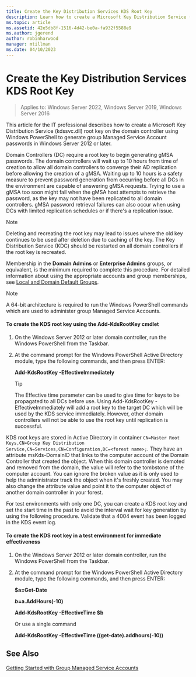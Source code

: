 ```yaml
---
title: Create the Key Distribution Services KDS Root Key
description: Learn how to create a Microsoft Key Distribution Service (kdssvc.dll) root key on the domain controller using Windows PowerShell to generate group Managed Service Account passwords in Windows Server 2012 or later.
ms.topic: article
ms.assetid: 42e5db8f-1516-4d42-be0a-fa932f5588e9
ms.author: jgerend
author: robinharwood
manager: mtillman
ms.date: 04/10/2023
---
```

# Create the Key Distribution Services KDS Root Key

>Applies to: Windows Server 2022, Windows Server 2019, Windows Server 2016

This article for the IT professional describes how to create a Microsoft Key Distribution Service (kdssvc.dll) root key on the domain controller using Windows PowerShell to generate group Managed Service Account passwords in Windows Server 2012 or later.

Domain Controllers (DC) require a root key to begin generating gMSA passwords. The domain controllers will wait up to 10 hours from time of creation to allow all domain controllers to converge their AD replication before allowing the creation of a gMSA. Waiting up to 10 hours is a safety measure to prevent password generation from occurring before all DCs in the environment are capable of answering gMSA requests.  Trying to use a gMSA too soon might fail when the gMSA host attempts to retrieve the password, as the key may not have been replicated to all domain controllers. gMSA password retrieval failures can also occur when using DCs with limited replication schedules or if there's a replication issue.

> [!NOTE]
> Deleting and recreating the root key may lead to issues where the old key continues to be used after deletion due to caching of the key. The Key Distribution Service (KDC) should be restarted on all domain controllers if the root key is recreated.

Membership in the **Domain Admins** or **Enterprise Admins** groups, or equivalent, is the minimum required to complete this procedure. For detailed information about using the appropriate accounts and group memberships, see [Local and Domain Default Groups](/previous-versions/orphan-topics/ws.10/dd728026(v=ws.10)).

> [!NOTE]
> A 64-bit architecture is required to run the Windows PowerShell commands which are used to administer group Managed Service Accounts.

#### To create the KDS root key using the Add-KdsRootKey cmdlet

1.  On the Windows Server 2012 or later domain controller, run the Windows PowerShell from the Taskbar.

2.  At the command prompt for the Windows PowerShell Active Directory module, type the following commands, and then press ENTER:

    **Add-KdsRootKey -EffectiveImmediately**

    > [!TIP]
    > The Effective time parameter can be used to give time for keys to be propagated to all DCs before use. Using Add-KdsRootKey -EffectiveImmediately will add a root key to the target DC which will be used by the KDS service immediately. However, other domain controllers will not be able to use the root key until replication is successful.

KDS root keys are stored in Active Directory in container `CN=Master Root Keys,CN=Group Key Distribution Service,CN=Services,CN=Configuration,DC=<forest name>;`. They have an attribute msKds-DomainID that links to the computer account of the Domain Controller that created the object. When this domain controller is demoted and removed from the domain, the value will refer to the tombstone of the computer account. You can ignore the broken value as it is only used to help the administrator track the object when it's freshly created. You may also change the attribute value and point it to the computer object of another domain controller in your forest.
   
For test environments with only one DC, you can create a KDS root key and set the start time in the past to avoid the interval wait for key generation by using the following procedure. Validate that a 4004 event has been logged in the KDS event log.

#### To create the KDS root key in a test environment for immediate effectiveness

1.  On the Windows Server 2012 or later domain controller, run the Windows PowerShell from the Taskbar.

2.  At the command prompt for the Windows PowerShell Active Directory module, type the following commands, and then press ENTER:

    **$a=Get-Date**

    **$b=$a.AddHours(-10)**

    **Add-KdsRootKey -EffectiveTime $b**

    Or use a single command

    **Add-KdsRootKey -EffectiveTime ((get-date).addhours(-10))**

## See Also
[Getting Started with Group Managed Service Accounts](getting-started-with-group-managed-service-accounts.md)
